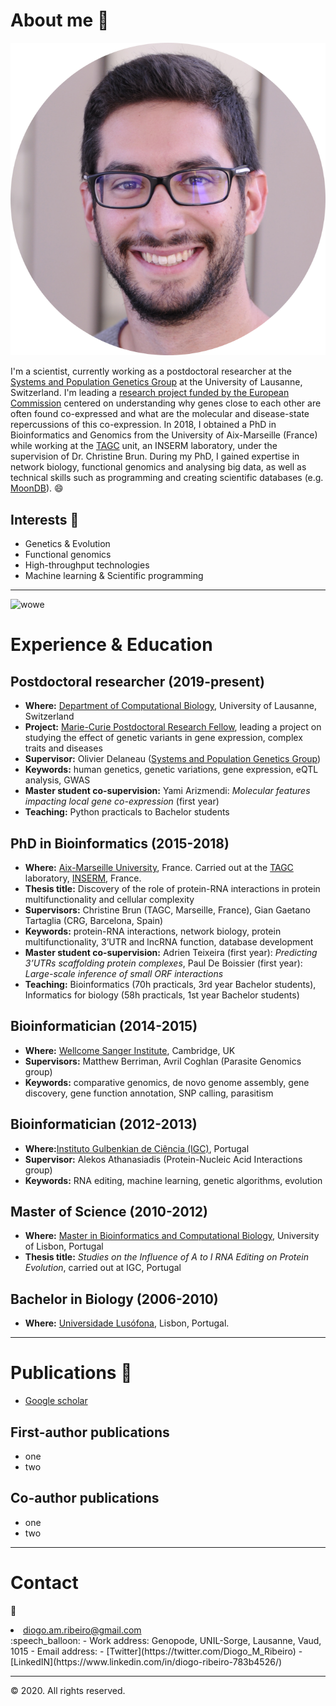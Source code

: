 # About me :wave:
<img alt="Diogo Ribeiro" title="My Optional Title Text" src="images/photo.png">

I'm a scientist, currently working as a postdoctoral researcher at the [Systems and Population Genetics Group](https://odelaneau.github.io/lap-page/) at the University of Lausanne, Switzerland.
I'm leading a [research project funded by the European Commission](https://cordis.europa.eu/project/id/885998/) centered on understanding why genes close to each other are often found co-expressed and what are the molecular and disease-state repercussions of this co-expression.
In 2018, I obtained a PhD in Bioinformatics and Genomics from the University of Aix-Marseille (France) while working at the [TAGC](https://tagc.univ-amu.fr/) unit, an INSERM laboratory, under the supervision of Dr. Christine Brun. During my PhD, I gained expertise in network biology, functional genomics and analysing big data, as well as technical skills such as programming and creating scientific databases (e.g. [MoonDB](http://moondb.hb.univ-amu.fr/)).
:smile:
## Interests :thought_balloon:
- Genetics & Evolution
- Functional genomics
- High-throughput technologies 
- Machine learning & Scientific programming

***

![wowe](images/IMG_2993.JPG "Amazing photo")
# Experience & Education
## Postdoctoral researcher (2019-present)
- **Where:** [Department of Computational Biology](https://www.unil.ch/dbc/en/home.html), University of Lausanne, Switzerland
- **Project:** [Marie-Curie Postdoctoral Research Fellow](https://cordis.europa.eu/project/id/885998), leading a project on studying the effect of genetic variants in gene expression, complex traits and diseases
- **Supervisor:** Olivier Delaneau ([Systems and Population Genetics Group](https://odelaneau.github.io/lap-page/))
- **Keywords:** human genetics, genetic variations, gene expression, eQTL analysis, GWAS
- **Master student co-supervision:** Yami Arizmendi: *Molecular features impacting local gene co-expression* (first year)
- **Teaching:** Python practicals to Bachelor students
## PhD in Bioinformatics (2015-2018)
- **Where:** [Aix-Marseille University](https://www.univ-amu.fr/en), France. Carried out at the [TAGC](https://tagc.univ-amu.fr/) laboratory, [INSERM](https://www.inserm.fr/en), France.
- **Thesis title:** Discovery of the role of protein-RNA interactions in protein multifunctionality and cellular complexity
- **Supervisors:** Christine Brun (TAGC, Marseille, France), Gian Gaetano Tartaglia (CRG, Barcelona, Spain)
- **Keywords:** protein-RNA interactions, network biology, protein multifunctionality, 3’UTR and lncRNA function, database development
- **Master student co-supervision:** Adrien Teixeira (first year): *Predicting 3’UTRs scaffolding protein complexes*, Paul De Boissier (first year): *Large-scale inference of small ORF interactions* 
- **Teaching:** Bioinformatics (70h practicals, 3rd year Bachelor students), Informatics for biology (58h practicals, 1st year Bachelor students)
## Bioinformatician (2014-2015)
- **Where:** [Wellcome Sanger Institute](https://www.sanger.ac.uk/), Cambridge, UK
- **Supervisors:** Matthew Berriman, Avril Coghlan (Parasite Genomics group)
- **Keywords:** comparative genomics, de novo genome assembly, gene discovery, gene function annotation, SNP calling, parasitism
## Bioinformatician (2012-2013)
- **Where:**[Instituto Gulbenkian de Ciência (IGC)](https://gulbenkian.pt/ciencia/), Portugal
- **Supervisor:** Alekos Athanasiadis (Protein-Nucleic Acid Interactions group)
- **Keywords:** RNA editing, machine learning, genetic algorithms, evolution
## Master of Science (2010-2012)
- **Where:** [Master in Bioinformatics and Computational Biology](https://fenix.ciencias.ulisboa.pt/degrees/bioinformatica-e-biologia-computacional-564500436615187), University of Lisbon, Portugal
- **Thesis title:** *Studies on the Influence of A to I RNA Editing on Protein Evolution*, carried out at IGC, Portugal
## Bachelor in Biology (2006-2010)
- **Where:** [Universidade Lusófona](https://www.ulusofona.pt/), Lisbon, Portugal. 
***
# Publications :space_invader:
- [Google scholar](https://scholar.google.fr/citations?user=RQef1JgAAAAJ&hl=en&oi=sra)
## First-author publications
- one
- two

## Co-author publications
- one
- two
***
# Contact
:love_letter:
<li>
        <i class="fa-li fas fa-envelope fa-2x" aria-hidden="true"></i>
        <span id="person-email"><a href="mailto:diogo.am.ribeiro@gmail.com">diogo.am.ribeiro@gmail.com</a></span>
</li>
:speech_balloon:	  
- Work address: Genopode, UNIL-Sorge, Lausanne, Vaud, 1015
- Email address: <diogo.am.ribeiro@gmail.com>
- [Twitter](https://twitter.com/Diogo_M_Ribeiro)
- [LinkedIN](https://www.linkedin.com/in/diogo-ribeiro-783b4526/)	

***

<div class="container">
  <footer class="site-footer">
  
  <p class="powered-by">
    © 2020. All rights reserved.
  </p>
  
</footer>

</div>